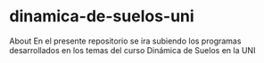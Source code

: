 # dinamica-de-suelos-uni
About En el presente repositorio se ira subiendo los programas desarrollados en los temas del curso Dinámica de Suelos en la UNI
